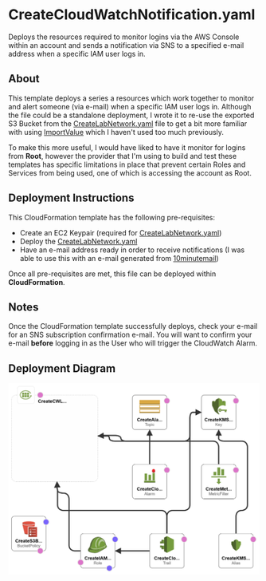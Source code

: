 # CreateCloudWatchNotification.yaml
Deploys the resources required to monitor logins via the AWS Console within an account and sends a notification via SNS to a specified e-mail address when a specific IAM user logs in.

## About
This template deploys a series a resources which work together to monitor and alert someone (via e-mail) when a specific IAM user logs in. Although the file could be a standalone deployment, I wrote it to re-use the exported S3 Bucket from the [CreateLabNetwork.yaml](../aws-create-lab-network/CreateLabNetwork.yaml) file to get a bit more familiar with using [ImportValue](https://docs.aws.amazon.com/AWSCloudFormation/latest/UserGuide/intrinsic-function-reference-importvalue.html) which I haven't used too much previously.

To make this more useful, I would have liked to have it monitor for logins from **Root**, however the provider that I'm using to build and test these templates has specific limitations in place that prevent certain Roles and Services from being used, one of which is accessing the account as Root.

## Deployment Instructions
This CloudFormation template has the following pre-requisites:
* Create an EC2 Keypair (required for [CreateLabNetwork.yaml](../aws-create-lab-network/CreateLabNetwork.yaml))
* Deploy the [CreateLabNetwork.yaml](../aws-create-lab-network/CreateLabNetwork.yaml)
* Have an e-mail address ready in order to receive notifications (I was able to use this with an e-mail generated from [10minutemail](https://10minutemail.com/))

Once all pre-requisites are met, this file can be deployed within **CloudFormation**.

## Notes
Once the CloudFormation template successfully deploys, check your e-mail for an SNS subscription confirmation e-mail. You will want to confirm your e-mail **before** logging in as the User who will trigger the CloudWatch Alarm.

## Deployment Diagram
![CloudFormationResources](ResourceDiagram.png)